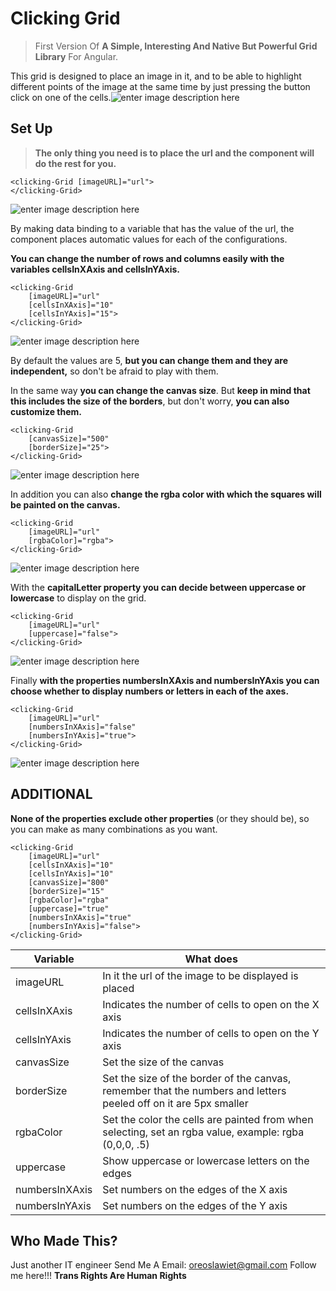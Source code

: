 # Clicking Grid

> First Version Of **A Simple, Interesting And Native But Powerful Grid Library** For Angular.

This grid is designed to place an image in it, and to be able to highlight different points of the image at the same time by just pressing the button click on one of the cells.![enter image description here](https://raw.githubusercontent.com/JossJoestar/GridAngular/develop/src/assets/example/Example3.PNG)

## Set Up

> **The only thing you need is to place the url and the component will do the rest for you.**

```
<clicking-Grid [imageURL]="url">
</clicking-Grid>
```
![enter image description here](https://raw.githubusercontent.com/JossJoestar/GridAngular/develop/src/assets/tutorial/Step%201.PNG)

By making data binding to a variable that has the value of the url, the component places automatic values for each of the configurations.

**You can change the number of rows and columns easily with the variables cellsInXAxis and cellsInYAxis.**

```
<clicking-Grid
	[imageURL]="url"
	[cellsInXAxis]="10"
	[cellsInYAxis]="15">
</clicking-Grid>
```
![enter image description here](https://raw.githubusercontent.com/JossJoestar/GridAngular/develop/src/assets/tutorial/Step%202.PNG)

By default the values are 5, **but you can change them and they are independent,** so don't be afraid to play with them.
  
In the same way **you can change the canvas size**.
But **keep in mind that this includes the size of the borders**, but don't worry, **you can also customize them.**

```
<clicking-Grid
	[canvasSize]="500"
	[borderSize]="25">
</clicking-Grid>
```
![enter image description here](https://raw.githubusercontent.com/JossJoestar/GridAngular/develop/src/assets/tutorial/Step%203.PNG)

In addition you can also **change the rgba color with which the squares will be painted on the canvas.**
```
<clicking-Grid
	[imageURL]="url"
	[rgbaColor]="rgba">
</clicking-Grid>
```
![enter image description here](https://raw.githubusercontent.com/JossJoestar/GridAngular/develop/src/assets/tutorial/Step%204.PNG)

With the **capitalLetter property you can decide between uppercase or lowercase** to display on the grid.
```
<clicking-Grid
	[imageURL]="url"
	[uppercase]="false">
</clicking-Grid>
```
![enter image description here](https://raw.githubusercontent.com/JossJoestar/GridAngular/develop/src/assets/tutorial/Step%205.PNG)

Finally **with the properties numbersInXAxis and numbersInYAxis you can choose whether to display numbers or letters in each of the axes.**
```
<clicking-Grid
	[imageURL]="url"
	[numbersInXAxis]="false"
	[numbersInYAxis]="true">
</clicking-Grid>
```
![enter image description here](https://raw.githubusercontent.com/JossJoestar/GridAngular/develop/src/assets/tutorial/Step%206%20y%207.PNG)
## ADDITIONAL
**None of the properties exclude other properties** (or they should be), so you can make as many combinations as you want.

    <clicking-Grid
    	[imageURL]="url"
    	[cellsInXAxis]="10"
    	[cellsInYAxis]="10"
    	[canvasSize]="800"
    	[borderSize]="15"
    	[rgbaColor]="rgba"
    	[uppercase]="true"
    	[numbersInXAxis]="true"
    	[numbersInYAxis]="false">
    </clicking-Grid>
|Variable| What does |
|--|--|
| imageURL |In it the url of the image to be displayed is placed  |
|cellsInXAxis|Indicates the number of cells to open on the X axis|
|cellsInYAxis|Indicates the number of cells to open on the Y axis|
|canvasSize|Set the size of the canvas|
|borderSize|Set the size of the border of the canvas, remember that the numbers and letters peeled off on it are 5px smaller|
|rgbaColor|Set the color the cells are painted from when selecting, set an rgba value, example: rgba (0,0,0, .5)|
|uppercase|Show uppercase or lowercase letters on the edges|
|numbersInXAxis|Set numbers on the edges of the X axis|
|numbersInYAxis|Set numbers on the edges of the Y axis|

## Who Made This?
Just another IT engineer
Send Me A Email:  oreoslawiet@gmail.com
Follow me here!!! 
**Trans Rights Are Human Rights**
